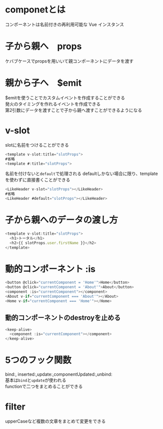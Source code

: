# componetとは
コンポーネントは名前付きの再利用可能な Vue インスタンス  
# 子から親へ　props
ケバブケースでpropsを用いいて親コンポーネントにデータを渡す
# 親から子へ　$emit
$emitを使うことでカスタムイベントを作成することができる  
発火のタイミングを作れるイベントを作成できる  
第2引数にデータを渡すことで子から親へ渡すことができるようになる  
# v-slot
slotに名前をつけることができる
```js
<template v-slot:title="slotProps">
#省略
<template #:title="slotProps">
```
名前を付けないと`default`で処理される
defaultしかない場合に限り、templateを使わずに直接書くことができる
```js
<LikeHeader v-slot="slotProps"></LikeHeader>
#省略
<LikeHeader #default="slotProps"></LikeHeader>
```
# 子から親へのデータの渡し方
```js
<template v-slot:title="slotProps">
  <h1>トータル</h1>
  <h2>{{ slotProps.user.firstName }}</h2>
</template>
```
# 動的コンポーネント :is
```js
<button @click="currentComponent = 'Home'">Home</button>
<button @click="currentComponent = 'About'">About</button>
<component :is="currentComponent"></component>
<About v-if="currentComponent === 'About'"></About>
<Home v-if="currentComponent === 'Home'"></Home>
```
## 動的コンポーネントのdestroyを止める
```js
<keep-alive>
  <component :is="currentComponent"></component>
</keep-alive>
```
# 5つのフック関数
bind:, inserted:,update:,componentUpdated:,unbind:  
基本は`bind`と`update`が使われる  
functionで二つをまとめることができる

# filter
upperCaseなど複数の文章をまとめて変更をできる

















